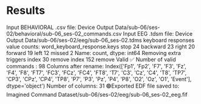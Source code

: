 # Results

Input BEHAVIORAL .csv file: Device Output Data/sub-06/ses-02/behavioral/sub-06_ses-02_commands.csv
Input EEG .tdsm file: Device Output Data/sub-06/ses-02/eeg/sub-06_ses-02.tdms
keyboard responses value counts:
 word_keyboard_response.keys
stop        24
backward    23
right       20
forward     19
left        12
missed       2
Name: count, dtype: int64
Removing extra triggers
index 30 remove
index 152 remove
Valid ✅
Number of valid commands : 98
Columns after rename:
 Index(['Fp1', 'Fp2', 'F7', 'F3', 'Fz', 'F4', 'F8', 'FT7', 'FC3', 'FCz', 'FC4',
       'FT8', 'T7', 'C3', 'Cz', 'C4', 'T8', 'TP7', 'CP3', 'CPz', 'CP4', 'TP8',
       'P7', 'P3', 'Pz', 'P4', 'P8', 'O2', 'Oz', 'O1', 'Event'],
      dtype='object')
Number of columns: 31
🟢Exported EDF file saved to: Imagined Command Dataset/sub-06/ses-02/eeg/sub-06_ses-02_eeg.fif
